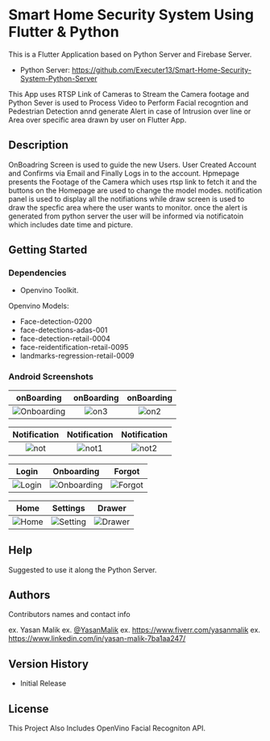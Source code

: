 # Smart Home Security System Using Flutter & Python

This is a Flutter Application based on Python Server and Firebase Server.

* Python Server: 
        https://github.com/Executer13/Smart-Home-Security-System-Python-Server

This App uses RTSP Link of Cameras to Stream the Camera footage and Python Sever is used to Process Video to Perform Facial recogntion and Pedestrian Detection annd generate Alert in case of Intrusion over line or Area over specific area drawn by user on Flutter App.

## Description

OnBoadring Screen is used to guide the new Users. User Created Account and Confirms via Email and Finally Logs in to the account. Hpmepage presents the Footage of the Camera which uses rtsp link to fetch it and the buttons on the Homepage are used to change the model modes. notification panel is used to display all the notifiations while draw screen is used to draw the specfic area where the user wants to monitor. once the alert is generated from python server the user will be informed via notificatoin which includes date time and picture. 

## Getting Started

### Dependencies

* Openvino Toolkit.


 Openvino Models:
*   Face-detection-0200
*   face-detections-adas-001
*   face-detection-retail-0004
*   face-reidentification-retail-0095
*   landmarks-regression-retail-0009

### Android Screenshots


 onBoarding            |    onBoarding        |   onBoarding
:-------------------------:|:-------------------------:|:-------------------------:
![Onboarding](https://user-images.githubusercontent.com/94052423/194963022-8c899c99-79da-40c2-955d-4494141dcb7c.jpeg) | ![on3](https://user-images.githubusercontent.com/94052423/194963023-a8a9b6e6-f731-4f7c-934a-ec226dd6e3ba.jpeg) | ![on2](https://user-images.githubusercontent.com/94052423/194963026-9cc58911-7fed-49b8-bca2-7079835c8a32.jpeg)




 Notification            |    Notification        |   Notification
:-------------------------:|:-------------------------:|:-------------------------:
![not](https://user-images.githubusercontent.com/94052423/194962950-0328a793-f39e-4ede-b006-616ad1573e92.jpeg) | ![not1](https://user-images.githubusercontent.com/94052423/194962954-5cff0870-ed0c-4be2-baf6-cb4141183d9c.jpeg) | ![not2](https://user-images.githubusercontent.com/94052423/194962958-a8b40791-d029-4377-bc17-96b74fc507af.jpeg)


  Login            |   Onboarding        |  Forgot
:-------------------------:|:-------------------------:|:-------------------------:
![Login](https://user-images.githubusercontent.com/94052423/194961604-1ed46b3d-64f7-4a5b-b694-85cdec9203e4.jpeg) |![Onboarding](https://user-images.githubusercontent.com/94052423/194961772-4bc10e69-d7df-47f4-ba5b-2c7292fd77c7.jpeg) |![Forgot](https://user-images.githubusercontent.com/94052423/194961816-eb21ce1e-a8f1-4559-9a01-fbeb44d466fc.jpeg)



 Home            |   Settings        |  Drawer
:-------------------------:|:-------------------------:|:-------------------------:
![Home](https://user-images.githubusercontent.com/94052423/194962776-f9208ed5-78c4-4e9e-b7d9-6b7ac1a43179.jpeg) | ![Setting](https://user-images.githubusercontent.com/94052423/194962771-dfe99def-4fc9-4abc-b623-8abd95902e82.jpeg) | ![Drawer](https://user-images.githubusercontent.com/94052423/194962773-0fc6e661-e2da-4d43-b877-730274ad602b.jpeg)



## Help

Suggested to use it along the Python Server.

## Authors

Contributors names and contact info

ex. Yasan Malik
ex. [@YasanMalik]([https://twitter.com/dompizzie](https://www.linkedin.com/in/yasan-malik-7ba1aa247/?originalSubdomain=pk))
ex. https://www.fiverr.com/yasanmalik
ex. https://www.linkedin.com/in/yasan-malik-7ba1aa247/

## Version History
* Initial Release

## License

This Project Also Includes OpenVino Facial Recogniton API.
